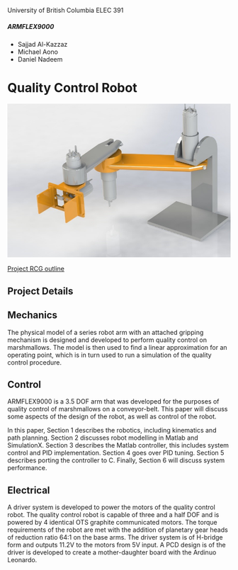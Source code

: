 University of British Columbia
ELEC 391

##### ARMFLEX9000
- Sajjad Al-Kazzaz
- Michael Aono
- Daniel Nadeem

# Quality Control Robot

![](Robot.jpg)

[Project RCG outline](e391Proj2021.pdf)

## Project Details



## Mechanics
The physical model of a series robot arm with an attached gripping mechanism is designed and developed 
to perform quality control on marshmallows. The model is then used to find a linear approximation for 
an operating point, which is in turn used to run a simulation of the quality control procedure.


## Control
ARMFLEX9000 is a 3.5 DOF arm that was developed for the purposes of quality
control of marshmallows on a conveyor-belt. This paper will discuss some aspects
of the design of the robot, as well as control of the robot.

In this paper, Section 1 describes the robotics, including kinematics and path
planning. Section 2 discusses robot modelling in Matlab and SimulationX.
Section 3 describes the Matlab controller, this includes system control and PID
implementation. Section 4 goes over PID tuning. Section 5 describes porting
the controller to C. Finally, Section 6 will discuss system performance.

## Electrical
A driver system is developed to power the motors of the quality control robot. The quality control robot
is capable of three and a half DOF and is powered by 4 identical OTS graphite communicated motors.
The torque requirements of the robot are met with the addition of planetary gear heads of reduction
ratio 64:1 on the base arms. The driver system is of H-bridge form and outputs 11.2V to the motors from
5V input. A PCD design is of the driver is developed to create a mother-daughter board with the Ardinuo
Leonardo.

